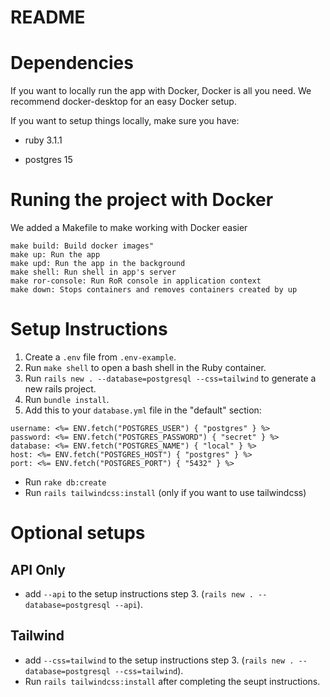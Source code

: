 # README

# Dependencies

If you want to locally run the app with Docker, Docker is all you need. We recommend docker-desktop for an easy Docker setup.

If you want to setup things locally, make sure you have:

- ruby 3.1.1

- postgres 15

# Runing the project with Docker

We added a Makefile to make working with Docker easier

```
make build: Build docker images"
make up: Run the app
make upd: Run the app in the background
make shell: Run shell in app's server
make ror-console: Run RoR console in application context
make down: Stops containers and removes containers created by up
```

# Setup Instructions

1. Create a `.env` file from `.env-example`.
2. Run `make shell` to open a bash shell in the Ruby container.
3. Run `rails new . --database=postgresql --css=tailwind` to generate a new rails project.
4. Run `bundle install`.
5. Add this to your `database.yml` file in the "default" section:

```
username: <%= ENV.fetch("POSTGRES_USER") { "postgres" } %>
password: <%= ENV.fetch("POSTGRES_PASSWORD") { "secret" } %>
database: <%= ENV.fetch("POSTGRES_NAME") { "local" } %>
host: <%= ENV.fetch("POSTGRES_HOST") { "postgres" } %>
port: <%= ENV.fetch("POSTGRES_PORT") { "5432" } %>
```

- Run `rake db:create`
- Run `rails tailwindcss:install` (only if you want to use tailwindcss)

# Optional setups

## API Only

- add `--api` to the setup instructions step 3. (`rails new . --database=postgresql --api`).

## Tailwind

- add `--css=tailwind` to the setup instructions step 3. (`rails new . --database=postgresql --css=tailwind`).
- Run `rails tailwindcss:install` after completing the seupt instructions.
